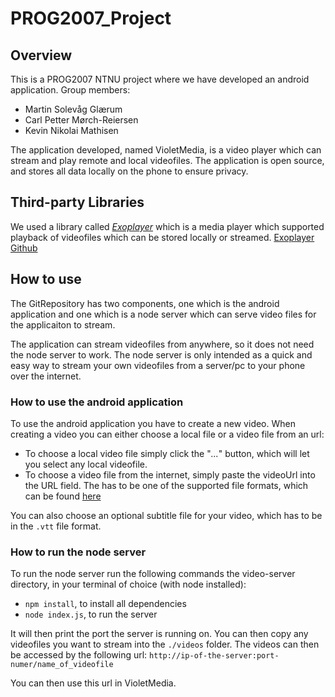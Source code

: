 # PROG2007_Project

## Overview
This is a PROG2007 NTNU project where we have developed an android application. 
Group members:
* Martin Solevåg Glærum
* Carl Petter Mørch-Reiersen
* Kevin Nikolai Mathisen

The application developed, named VioletMedia, is a video player which can stream and play remote and local videofiles. The application is open source, and stores all data locally on the phone to ensure privacy. 

## Third-party Libraries 
We used a library called [*Exoplayer*](https://developer.android.com/guide/topics/media/exoplayer) which is a media player which supported playback of videofiles which can be stored locally or streamed. 
[Exoplayer Github](https://github.com/google/ExoPlayer)

## How to use
The GitRepository has two components, one which is the android application and one which is a node server which can serve video files for the applicaiton to stream. 

The application can stream videofiles from anywhere, so it does not need the node server to work. The node server is only intended as a quick and easy way to stream your own videofiles from a server/pc to your phone over the internet. 


### How to use the android application
To use the android application you have to create a new video. When creating a video you can either choose a local file or a video file from an url:
* To choose a local video file simply click the "*\.\.\.*" button, which will let you select any local videofile. 
* To choose a video file from the internet, simply paste the videoUrl into the URL field. The has to be one of the supported file formats, which can be found [here](https://developer.android.com/guide/topics/media/exoplayer/supported-formats) 

You can also choose an optional subtitle file for your video, which has to be in the `.vtt` file format.  

### How to run the node server 
To run the node server run the following commands the video-server directory, in your terminal of choice (with node installed):
* `npm install`, to install all dependencies 
* `node index.js`, to run the server

It will then print the port the server is running on. 
You can then copy any videofiles you want to stream into the `./videos` folder. The videos can then be accessed by the following url: ```http://ip-of-the-server:port-numer/name_of_videofile```

You can then use this url in VioletMedia. 

